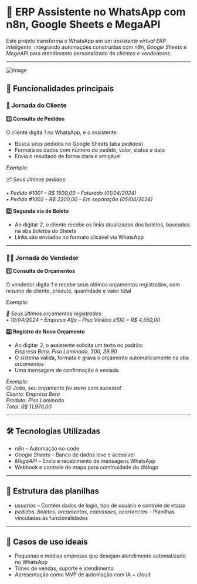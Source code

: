 # 🤖 ERP Assistente no WhatsApp com n8n, Google Sheets e MegaAPI

Este projeto transforma o WhatsApp em um *assistente virtual ERP inteligente*, integrando automações construídas com *n8n*, *Google Sheets* e *MegaAPI* para atendimento personalizado de *clientes e vendedores*.

---

![image](https://github.com/user-attachments/assets/c9b2c58c-e23c-41c4-a4e7-11d5b71c621d)


## 🚀 Funcionalidades principais

### 👤 Jornada do Cliente

**1️⃣ Consulta de Pedidos**

O cliente digita *1* no WhatsApp, e o assistente:

- Busca seus pedidos no Google Sheets (aba *pedidos*)
- Formata os dados com número do pedido, valor, status e data
- Envia o resultado de forma clara e amigável

*Exemplo:*

*📦 Seus últimos pedidos:*

*• Pedido #1001 – R$ 1500,00 – Faturado (01/04/2024)*  
*• Pedido #1002 – R$ 2200,00 – Em separação (05/04/2024)*

**2️⃣ Segunda via de Boleto**

- Ao digitar *2*, o cliente recebe os links atualizados dos boletos, baseados na aba *boletos* do Sheets
- Links são enviados no formato clicável via WhatsApp

---

### 🧑‍💼 Jornada do Vendedor

**1️⃣ Consulta de Orçamentos**

O vendedor digita *1* e recebe seus últimos orçamentos registrados, com resumo de cliente, produto, quantidade e valor total

*Exemplo:*

*📑 Seus últimos orçamentos registrados:*  
*• 10/04/2024 – Empresa Alfa – Piso Vinílico x100 = R$ 4.550,00*

**2️⃣ Registro de Novo Orçamento**

- Ao digitar *3*, o assistente solicita um texto no padrão:  
  *Empresa Beta, Piso Laminado, 300, 39.90*
- O sistema valida, formata e grava o orçamento automaticamente na aba *orcamentos*
- Uma mensagem de confirmação é enviada

*Exemplo:*  
*Oi João, seu orçamento foi salvo com sucesso!*  
*Cliente: Empresa Beta*  
*Produto: Piso Laminado*  
*Total: R$ 11.970,00*

---

## 🛠️ Tecnologias Utilizadas

- *n8n* – Automação no-code
- *Google Sheets* – Banco de dados leve e acessível
- *MegaAPI* – Envio e recebimento de mensagens WhatsApp
- Webhook e controle de etapa para continuidade do diálogo

---

## 📁 Estrutura das planilhas

- *usuarios* – Contém dados de login, tipo de usuário e controle de etapa
- *pedidos*, *boletos*, *orcamentos*, *comissoes*, *ocorrencias* – Planilhas vinculadas às funcionalidades

---

## 📌 Casos de uso ideais

- Pequenas e médias empresas que desejam atendimento automatizado no WhatsApp
- Times de vendas, suporte e atendimento
- Apresentação como MVP de automação com IA + cloud
